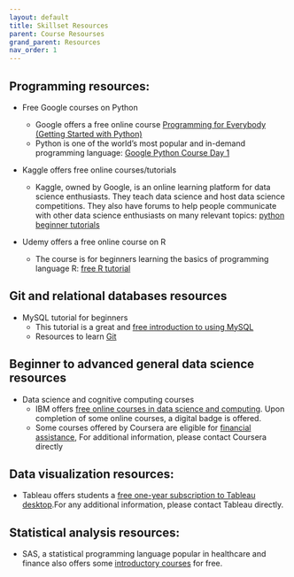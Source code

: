 ```yaml
---
layout: default
title: Skillset Resources
parent: Course Resourses
grand_parent: Resources
nav_order: 1
---
```

## Programming resources: 

- Free Google courses on Python 
     - Google offers a free online course [Programming for Everybody (Getting Started with Python)](https://learndigital.withgoogle.com/digitalgarage/course/programming-for-everybody-python) 
     - Python is one of the world’s most popular and in-demand programming language: [Google Python Course Day 1](https://www.youtube.com/watch?v=tKTZoB2Vjuk&t=898s)
      
- Kaggle offers free online courses/tutorials 
     - Kaggle, owned by Google, is an online learning platform for data science enthusiasts. They teach data science and host data science competitions. They also have forums to help people communicate with other data science enthusiasts on many relevant topics: [python beginner tutorials](https://www.kaggle.com/learn/python)
      
- Udemy offers a free online course on R
     - The course is for beginners learning the basics of programming language R: [free R tutorial](https://www.udemy.com/course/r-basics/?LSNPUBID=JVFxdTr9V80&ranEAID=JVFxdTr9V80&ranMID=39197&ranSiteID=JVFxdTr9V80-K3jzsZrSlmrioQNXjgcjhQ&utm_medium=udemyads&utm_source=aff-campaign)

## Git and relational databases resources
- MySQL tutorial for beginners
     - This tutorial is a great and [free introduction to using MySQL](https://www.youtube.com/watch?v=7S_tz1z_5bA&t=913s) 
     - Resources to learn [Git](https://try.github.io/)

## Beginner to advanced general data science resources
- Data science and cognitive computing courses 
     - IBM offers [free online courses in data science and computing](https://cognitiveclass.ai/). Upon completion of some online courses, a digital badge is offered. 
     - Some courses offered by Coursera are eligible for [financial assistance](https://learner.coursera.help/hc/en-us/articles/115003084226-Solve-problems-with-Financial-Aid-or-Scholarships), For additional information, please contact Coursera directly

## Data visualization resources: 
- Tableau offers students a [free one-year subscription to Tableau desktop](https://www.tableau.com/academic/students).For any additional information, please contact Tableau directly. 

## Statistical analysis resources: 
- SAS, a statistical programming language popular in healthcare and finance also offers some [introductory courses](https://www.sas.com/en_us/training/offers/free-training.html) for free. 
